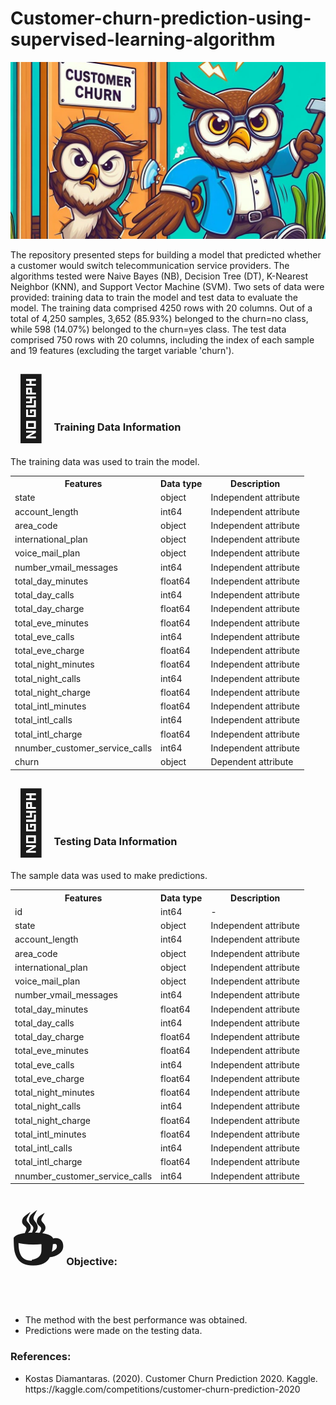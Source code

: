 # Customer-churn-prediction-using-supervised-learning-algorithm

![Logo](https://github.com/janasatvika/Customer-churn-prediction-using-supervised-learning-algorithm/blob/main/img%20assets/thumbnail.jpg)

<p>
The repository presented steps for building a model that predicted whether a customer would switch telecommunication service providers. The algorithms tested were Naive Bayes (NB), Decision Tree (DT), K-Nearest Neighbor (KNN), and Support Vector Machine (SVM). Two sets of data were provided: training data to train the model and test data to evaluate the model. The training data comprised 4250 rows with 20 columns. Out of a total of 4,250 samples, 3,652 (85.93%) belonged to the churn=no class, while 598 (14.07%) belonged to the churn=yes class. The test data comprised 750 rows with 20 columns, including the index of each sample and 19 features (excluding the target variable 'churn'). 
</p>

<h3>
  <span style='font-size:100px;'>&#128216;</span>
  Training Data Information
</h3>
<p>
  The training data was used to train the model.
</p>

<table>
  <tr>
    <th>Features</th>
    <th>Data type</th>
    <th>Description</th>
  </tr>
  <tr>
    <td>state</td>
    <td>object</td>
    <td>Independent attribute</td>
  </tr>
  <tr>
    <td>account_length</td>
    <td>int64</td>
    <td>Independent attribute</td>
  </tr>
  <tr>
    <td>area_code</td>
    <td>object</td>
    <td>Independent attribute</td>
  </tr>
  <tr>
    <td>international_plan</td>
    <td>object</td>
    <td>Independent attribute</td>
  </tr>
  <tr>
    <td>voice_mail_plan</td>
    <td>object</td>
    <td>Independent attribute</td>
  </tr>
  <tr>
    <td>number_vmail_messages</td>
    <td>int64</td>
    <td>Independent attribute</td>
  </tr>
    <tr>
    <td>total_day_minutes</td>
    <td>float64</td>
    <td>Independent attribute</td>
  </tr>
    <tr>
    <td>total_day_calls </td>
    <td>int64</td>
    <td>Independent attribute</td>
  </tr>
    <tr>
    <td>total_day_charge</td>
    <td>float64</td>
    <td>Independent attribute</td>
  </tr>
    <tr>
    <td>total_eve_minutes</td>
    <td>float64</td>
    <td>Independent attribute</td>
  </tr>
    <tr>
    <td>total_eve_calls</td>
    <td>int64</td>
    <td>Independent attribute</td>
  </tr>
    <tr>
    <td>total_eve_charge</td>
    <td>float64</td>
    <td>Independent attribute</td>
  </tr>
    <tr>
    <td>total_night_minutes</td>
    <td>float64</td>
    <td>Independent attribute</td>
  </tr>
    <tr>
    <td>total_night_calls</td>
    <td>int64</td>
    <td>Independent attribute</td>
  </tr>
    <tr>
    <td>total_night_charge</td>
    <td>float64</td>
    <td>Independent attribute</td>
  </tr>
    <tr>
    <td>total_intl_minutes</td>
    <td>float64</td>
    <td>Independent attribute</td>
  </tr>
    <tr>
    <td>total_intl_calls</td>
    <td>int64</td>
    <td>Independent attribute</td>
  </tr>
    <tr>
    <td>total_intl_charge</td>
    <td>float64</td>
    <td>Independent attribute</td>
  </tr>
    <tr>
    <td>nnumber_customer_service_calls</td>
    <td>int64</td>
    <td>Independent attribute</td>
  </tr>
    <tr>
    <td>churn</td>
    <td>object</td>
    <td>Dependent attribute</td>
  </tr>
</table>

<h3>
  <span style='font-size:100px;'>&#128216;</span>
  Testing Data Information
</h3>
<p>
  The sample data was used to make predictions.
</p>

<table>
  <tr>
    <th>Features</th>
    <th>Data type</th>
    <th>Description</th>
  </tr>
    <tr>
    <td>id</td>
    <td>int64</td>
    <td>-</td>
  </tr>
  <tr>
    <td>state</td>
    <td>object</td>
    <td>Independent attribute</td>
  </tr>
  <tr>
    <td>account_length</td>
    <td>int64</td>
    <td>Independent attribute</td>
  </tr>
  <tr>
    <td>area_code</td>
    <td>object</td>
    <td>Independent attribute</td>
  </tr>
  <tr>
    <td>international_plan</td>
    <td>object</td>
    <td>Independent attribute</td>
  </tr>
  <tr>
    <td>voice_mail_plan</td>
    <td>object</td>
    <td>Independent attribute</td>
  </tr>
  <tr>
    <td>number_vmail_messages</td>
    <td>int64</td>
    <td>Independent attribute</td>
  </tr>
    <tr>
    <td>total_day_minutes</td>
    <td>float64</td>
    <td>Independent attribute</td>
  </tr>
    <tr>
    <td>total_day_calls </td>
    <td>int64</td>
    <td>Independent attribute</td>
  </tr>
    <tr>
    <td>total_day_charge</td>
    <td>float64</td>
    <td>Independent attribute</td>
  </tr>
    <tr>
    <td>total_eve_minutes</td>
    <td>float64</td>
    <td>Independent attribute</td>
  </tr>
    <tr>
    <td>total_eve_calls</td>
    <td>int64</td>
    <td>Independent attribute</td>
  </tr>
    <tr>
    <td>total_eve_charge</td>
    <td>float64</td>
    <td>Independent attribute</td>
  </tr>
    <tr>
    <td>total_night_minutes</td>
    <td>float64</td>
    <td>Independent attribute</td>
  </tr>
    <tr>
    <td>total_night_calls</td>
    <td>int64</td>
    <td>Independent attribute</td>
  </tr>
    <tr>
    <td>total_night_charge</td>
    <td>float64</td>
    <td>Independent attribute</td>
  </tr>
    <tr>
    <td>total_intl_minutes</td>
    <td>float64</td>
    <td>Independent attribute</td>
  </tr>
    <tr>
    <td>total_intl_calls</td>
    <td>int64</td>
    <td>Independent attribute</td>
  </tr>
    <tr>
    <td>total_intl_charge</td>
    <td>float64</td>
    <td>Independent attribute</td>
  </tr>
    <tr>
    <td>nnumber_customer_service_calls</td>
    <td>int64</td>
    <td>Independent attribute</td>
    </tr>
</table>

<h3>
  <span style='font-size:100px;'>&#9749;</span>
  Objective:
</h3>

<ul>
  <li>
    The method with the best performance was obtained.
  </li>
    <li>
    Predictions were made on the testing data.
  </li>
</ul>

<h3>
  References:
</h3>

<ul>
  <li>
    Kostas Diamantaras. (2020). Customer Churn Prediction 2020. Kaggle. https://kaggle.com/competitions/customer-churn-prediction-2020
  </li>
</ul>  
